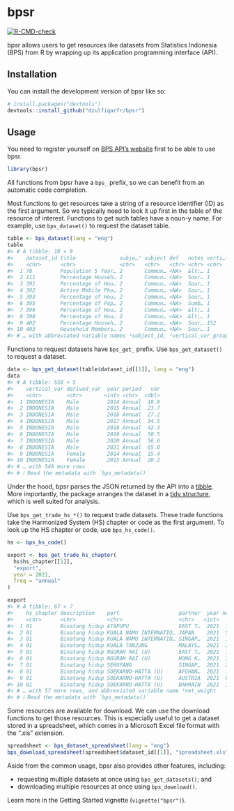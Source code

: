 
<!-- README.md is generated from README.Rmd. Please edit that file -->

# bpsr

<!-- badges: start -->

[![R-CMD-check](https://github.com/dzulfiqarfr/bpsr/actions/workflows/R-CMD-check.yaml/badge.svg)](https://github.com/dzulfiqarfr/bpsr/actions/workflows/R-CMD-check.yaml)
<!-- badges: end -->

bpsr allows users to get resources like datasets from Statistics
Indonesia (BPS) from R by wrapping up its application programming
interface (API).

## Installation

You can install the development version of bpsr like so:

``` r
# install.packages("devtools")
devtools::install_github("dzulfiqarfr/bpsr")
```

## Usage

You need to register yourself on [BPS API’s
website](https://https://webapi.bps.go.id/) first to be able to use
bpsr.

``` r
library(bpsr)
```

All functions from bpsr have a `bps_` prefix, so we can benefit from an
automatic code completion.

Most functions to get resources take a string of a resource identifier
(ID) as the first argument. So we typically need to look it up first in
the table of the resource of interest. Functions to get such tables have
a noun-y name. For example, use `bps_dataset()` to request the dataset
table.

``` r
table <- bps_dataset(lang = "eng")
table
#> # A tibble: 10 × 9
#>    dataset_id title              subje…¹ subject def   notes verti…² unit  graph
#>    <chr>      <chr>              <chr>   <chr>   <chr> <chr> <chr>   <lgl> <int>
#>  1 70         Population 5 Year… 2       Commun… <NA>  &lt;… 1       NA        1
#>  2 111        Percentage Househ… 2       Commun… <NA>  Sour… 1       NA        1
#>  3 391        Percentage of Hou… 2       Commun… <NA>  Sour… 1       NA        1
#>  4 392        Active Mobile Pho… 2       Commun… <NA>  Sour… 1       NA        1
#>  5 393        Percentage of Hou… 2       Commun… <NA>  Sour… 1       NA        1
#>  6 395        Percentage of Pop… 2       Commun… <NA>  Sumb… 1       NA        1
#>  7 396        Percentage of Hou… 2       Commun… <NA>  &lt;… 1       NA        1
#>  8 398        Percentage of Hou… 2       Commun… <NA>  &lt;… 1       NA        1
#>  9 402        Percentage Househ… 2       Commun… <NA>  Sour… 152     NA        1
#> 10 403        Household Members… 2       Commun… <NA>  Sour… 1       NA        1
#> # … with abbreviated variable names ¹​subject_id, ²​vertical_var_group_id
```

Functions to request datasets have `bps_get_` prefix. Use
`bps_get_dataset()` to request a dataset.

``` r
data <- bps_get_dataset(table$dataset_id[[1]], lang = "eng")
data
#> # A tibble: 558 × 5
#>    vertical_var derived_var  year period   var
#>    <chr>        <chr>       <int> <chr>  <dbl>
#>  1 INDONESIA    Male         2014 Annual  18.8
#>  2 INDONESIA    Male         2015 Annual  23.7
#>  3 INDONESIA    Male         2016 Annual  27.2
#>  4 INDONESIA    Male         2017 Annual  34.5
#>  5 INDONESIA    Male         2018 Annual  42.3
#>  6 INDONESIA    Male         2019 Annual  50.5
#>  7 INDONESIA    Male         2020 Annual  56.6
#>  8 INDONESIA    Male         2021 Annual  65.0
#>  9 INDONESIA    Female       2014 Annual  15.4
#> 10 INDONESIA    Female       2015 Annual  20.2
#> # … with 548 more rows
#> # ℹ Read the metadata with `bps_metadata()`
```

Under the hood, bpsr parses the JSON returned by the API into a
[tibble](https://tibble.tidyverse.org/index.html). More importantly, the
package arranges the dataset in a [tidy
structure](https://tidyr.tidyverse.org/articles/tidy-data.html), which
is well suited for analysis.

Use `bps_get_trade_hs_*()` to request trade datasets. These trade
functions take the Harmonized System (HS) chapter or code as the first
argument. To look up the HS chapter or code, use `bps_hs_code()`.

``` r
hs <- bps_hs_code()

export <- bps_get_trade_hs_chapter(
  hs$hs_chapter[[1]],
  "export", 
  year = 2021,
  freq = "annual"
)

export
#> # A tibble: 67 × 7
#>    hs_chapter description    port                   partner  year net_w…¹ export
#>    <chr>      <chr>          <chr>                  <chr>   <int>   <dbl>  <dbl>
#>  1 01         Binatang hidup ATAPUPU                EAST T…  2021  1.50e4 1.98e5
#>  2 01         Binatang hidup KUALA NAMU INTERNATIO… JAPAN    2021  5   e0 1.03e2
#>  3 01         Binatang hidup KUALA NAMU INTERNATIO… SINGAP…  2021  1.50e4 1.77e4
#>  4 01         Binatang hidup KUALA TANJUNG          MALAYS…  2021  2.36e4 6.51e4
#>  5 01         Binatang hidup NGURAH RAI (U)         EAST T…  2021  1.93e3 1.12e4
#>  6 01         Binatang hidup NGURAH RAI (U)         HONG K…  2021  2.4 e2 2.05e4
#>  7 01         Binatang hidup SEKUPANG               SINGAP…  2021  2.52e7 5.59e7
#>  8 01         Binatang hidup SOEKARNO-HATTA (U)     AFGHAN…  2021  1.28e2 5.5 e4
#>  9 01         Binatang hidup SOEKARNO-HATTA (U)     AUSTRIA  2021  6   e1 2.07e2
#> 10 01         Binatang hidup SOEKARNO-HATTA (U)     BAHRAIN  2021  1.27e2 8.40e3
#> # … with 57 more rows, and abbreviated variable name ¹​net_weight
#> # ℹ Read the metadata with `bps_metadata()`
```

Some resources are available for download. We can use the download
functions to get those resources. This is especially useful to get a
dataset stored in a spreadsheet, which comes in a Microsoft Excel file
format with the “.xls” extension.

``` r
spreadsheet <- bps_dataset_spreadsheet(lang = "eng")
bps_download_spreadsheet(spreadsheet$dataset_id[[1]], "spreadsheet.xls")
```

Aside from the common usage, bpsr also provides other features,
including:

- requesting multiple datasets at once using `bps_get_datasets()`; and  
- downloading multiple resources at once using `bps_download()`.

Learn more in the Getting Started vignette (`vignette("bpsr")`).
